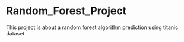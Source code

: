 # Random_Forest_Project
This project is about a random forest algorithm prediction using titanic dataset

